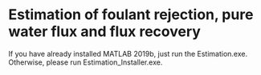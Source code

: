 # Estimation of foulant rejection, pure water flux and flux recovery

If you have already installed MATLAB 2019b, just run the Estimation.exe. Otherwise, please run Estimation_Installer.exe. 




